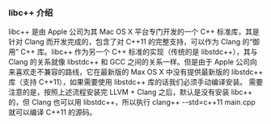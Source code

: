 ### libc++ 介绍
libc++ 是由 Apple 公司为其 Mac OS X 平台专门开发的一个 C++ 标准库，其是针对 Clang 而开发完成的，包含了对 C++11 的完整支持，可以作为 Clang 的“御用” C++ 库。libc++ 作为另一个 C++ 标准的实现（传统的是 libstdc++），其与 Clang 的关系就像 libstdc++ 和 GCC 之间的关系一样。但是由于 Apple 公司向来喜欢走不兼容的路线，它在最新版的 Max OS X 中没有提供最新版的 libstdc++ 库（支持 C++11），如果需要使用 libstdc++ 库的话我们必须手动编译安装。
需要注意的是，按照上述流程安装完 LLVM + Clang 之后，默认是没有安装 libc++ 的，但 Clang 也可以用 libstdc++，所以执行 clang++ --std=c++11 main.cpp 就可以编译 C++11 的源码。
